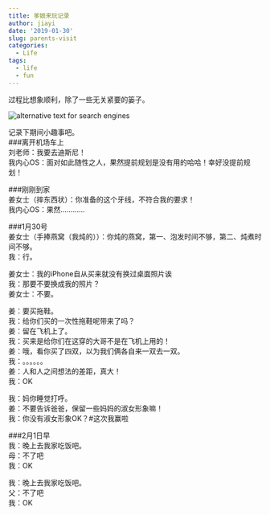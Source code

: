 ```yaml
---
title: 爹娘来玩记录
author: jiayi
date: '2019-01-30'
slug: parents-visit
categories:
  - Life
tags:
  - life
  - fun
---
```


过程比想象顺利，除了一些无关紧要的篓子。

![alternative text for search engines](/img/第一张合照.jpg)  

记录下期间小趣事吧。  
###离开机场车上  
刘老师：我要去迪斯尼！  
我内心OS：面对如此随性之人，果然提前规划是没有用的哈哈！幸好没提前规划！    

###刚刚到家  
姜女士（摔东西状）：你准备的这个牙线，不符合我的要求！    
我内心OS：果然…………  

###1月30号  
姜女士（手捧燕窝（我炖的））：你炖的燕窝，第一、泡发时间不够，第二、炖煮时间不够。  
我：行。  

姜女士：我的iPhone自从买来就没有换过桌面照片诶  
我：那要不要换成我的照片？  
姜女士：不要。    

姜：要买拖鞋。  
我：给你们买的一次性拖鞋呢带来了吗？  
姜：留在飞机上了。  
我：买来是给你们在这穿的大哥不是在飞机上用的！  
姜：哦，看你买了四双，以为我们俩各自来一双去一双。  
我：。。。。。。  
姜：人和人之间想法的差距，真大！  
我：OK  

我：妈你睡觉打呼。  
姜：不要告诉爸爸，保留一些妈妈的淑女形象嘛！  
我：你没有淑女形象OK？#这次我赢啦  

###2月1日早  
我：晚上去我家吃饭吧。  
母：不了吧  
我：OK  

我：晚上去我家吃饭吧。  
父：不了吧  
我：OK  
